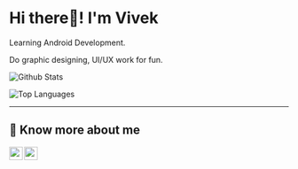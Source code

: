 # Hi there👋! I'm Vivek

Learning Android Development.

Do graphic designing, UI/UX work for fun.

![Github Stats](https://github-readme-stats.vercel.app/api?username=V9vek&show_icons=true&theme=dracula)

![Top Languages](https://github-readme-stats.vercel.app/api/top-langs/?username=V9vek&layout=compact&theme=dracula)

---

## 🔗 Know more about me 

[<img align= "left" width="24px" src="https://cdn-icons.flaticon.com/png/512/3536/premium/3536505.png?token=exp=1635410895~hmac=a985b271a2abd9c9812e867e980909f4">][linkedin]
[<img align= "left" width="24px" src="https://cdn-icons.flaticon.com/png/512/3256/premium/3256013.png?token=exp=1635410835~hmac=ba1827b00584a67efc8ecc5871285206">][twitter]

<br>

[linkedin]: https://www.linkedin.com/in/vivek-sharma-me
[twitter]: https://twitter.com/V9vek
